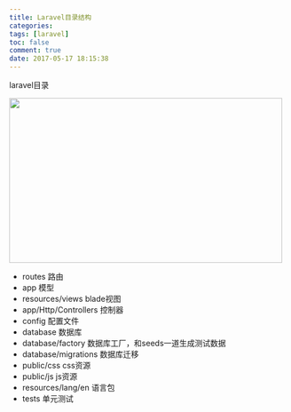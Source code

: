 ```yaml
---
title: Laravel目录结构
categories:
tags: [laravel]
toc: false
comment: true
date: 2017-05-17 18:15:38
---
```



laravel目录

<img src="/images/20170517149501610994155.png" width="492" height="297"/>

<!--more-->

* routes 路由
* app	 模型
* resources/views  blade视图
* app/Http/Controllers 控制器
* config 配置文件
* database  数据库
* database/factory 数据库工厂，和seeds一道生成测试数据
* database/migrations  数据库迁移
* public/css css资源
* public/js js资源
* resources/lang/en  语言包
* tests  单元测试

